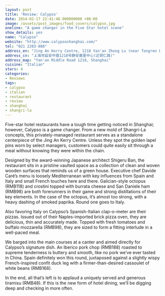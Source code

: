 ```yaml
---
layout: post
title: 'Review: Calypso'
date: 2014-02-17 22:41:48.000000000 +08:00
image: /assets/post_images/food_covers/calypso.jpg
oneline: "A game changer in the Five Star hotel scene"
show_details: yes
name: "Calypso"
website: "http://www.calypsoshanghai.com/"
tel: "021 2203-888"
address_en: "Jing An Kerry Centre, 1218 Yan'an Zhong Lu (near Tongren Lu)"
address_cn: "上海市延安中路1218号静安嘉里中心(近铜仁路)"
address_map: "Yan'an Middle Road 1218, Shanghai"
cuisine: "Italian"
stars: 4
categories:
- Reviews
tags:
- calypso
- italian
- restaurant
- review
- shanghai
- shangri-la
---
```

Five-star hotel restaurants have a tough time getting noticed in Shanghai; however, Calypso is a game changer. From a new mold of Shangri-La concepts, this privately-managed restaurant serves as a standalone centerpiece of the Jing An Kerry Centre. Unless they spot the golden lapel pins worn by select managers, customers could quite easily sit through a meal without knowing they were within the chain.

Designed by the award-winning Japanese architect Shigeru Ban, the restaurant sits in a pristine vaulted space as a collection of clean and woven wooden surfaces that reminds us of a green house. Executive chef Davide Caré’s menu is loosely Mediterranean with key influences from Spain and Italy and small French touches here and there. Galician-style octopus (RMB118) and crostini topped with burrata cheese and San Daniele ham (RMB98) are both forerunners in their game and strong distillations of their key elements. In the case of the octopus, it’s almost too strong, with a heavy dashing of smoked paprika. Round one goes to Italy.

Also favoring Italy on Calypso’s Spanish-Italian clap-o-meter are their pizzas. Issued out of their Naples-imported brick pizza oven, they are delicious, thin and accurately made. Topped with fresh tomatoes and buffalo mozzarella (RMB98), they are sized to form a fitting interlude in a well-paced meal.

We barged into the main courses at a canter and aimed directly for Calypso’s signature dish. An Iberico pork chop (RMB188) roasted to supreme tenderness is buttery and smooth, like no pork we’ve ever tasted in China. Spain definitely won this round, juxtaposed against a slightly wispy French-inspired confit duck leg with a firmer-than-desired cassoulet of white beans (RMB168).

In the end, all that’s left is to applaud a uniquely served and generous tiramisu (RMB48). If this is the new form of hotel dining, we’ll be digging deep and checking in more often.